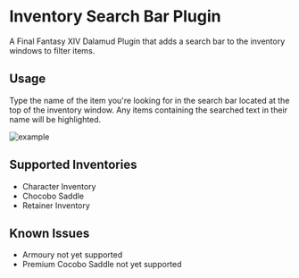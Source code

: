 # Inventory Search Bar Plugin

A Final Fantasy XIV Dalamud Plugin that adds a search bar to the inventory windows to filter items.

## Usage

Type the name of the item you're looking for in the search bar located at the top of the inventory window.
Any items containing the searched text in their name will be highlighted.

![example](https://github.com/Tischel/InventorySearchBar/blob/master/Images/example_1.gif)

## Supported Inventories

- Character Inventory
- Chocobo Saddle
- Retainer Inventory

## Known Issues

- Armoury not yet supported
- Premium Cocobo Saddle not yet supported


